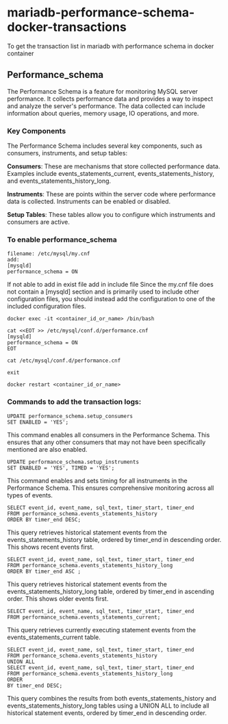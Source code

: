# mariadb-performance-schema-docker-transactions
To get the transaction list in mariadb with performance schema in docker container

## Performance_schema
The Performance Schema is a feature for monitoring MySQL server performance. It collects performance data and provides a way to inspect and analyze the server's performance. The data collected can include information about queries, memory usage, IO operations, and more.

### Key Components
The Performance Schema includes several key components, such as consumers, instruments, and setup tables:

**Consumers**: These are mechanisms that store collected performance data. Examples include events_statements_current, events_statements_history, and events_statements_history_long.

**Instruments**: These are points within the server code where performance data is collected. Instruments can be enabled or disabled.

**Setup Tables**: These tables allow you to configure which instruments and consumers are active.


### To enable performance_schema 

```
filename: /etc/mysql/my.cnf
add:
[mysqld]
performance_schema = ON
```

If not able to add in exist file add in include file
Since the my.cnf file does not contain a [mysqld] section and is primarily used to include other configuration files, you should instead add the configuration to one of the included configuration files.

```
docker exec -it <container_id_or_name> /bin/bash
```

```
cat <<EOT >> /etc/mysql/conf.d/performance.cnf
[mysqld]
performance_schema = ON
EOT
```

```
cat /etc/mysql/conf.d/performance.cnf
```

```
exit
```

```
docker restart <container_id_or_name>
```

### Commands to add the transaction logs:

```
UPDATE performance_schema.setup_consumers
SET ENABLED = 'YES';
```

This command enables all consumers in the Performance Schema. This ensures that any other consumers that may not have been specifically mentioned are also enabled.

```
UPDATE performance_schema.setup_instruments
SET ENABLED = 'YES', TIMED = 'YES';
```

This command enables and sets timing for all instruments in the Performance Schema. This ensures comprehensive monitoring across all types of events.

```
SELECT event_id, event_name, sql_text, timer_start, timer_end
FROM performance_schema.events_statements_history
ORDER BY timer_end DESC;
```

This query retrieves historical statement events from the events_statements_history table, ordered by timer_end in descending order. This shows recent events first.


```
SELECT event_id, event_name, sql_text, timer_start, timer_end
FROM performance_schema.events_statements_history_long
ORDER BY timer_end ASC ;
```

This query retrieves historical statement events from the events_statements_history_long table, ordered by timer_end in ascending order. This shows older events first.

```
SELECT event_id, event_name, sql_text, timer_start, timer_end
FROM performance_schema.events_statements_current;
```

This query retrieves currently executing statement events from the events_statements_current table.


```
SELECT event_id, event_name, sql_text, timer_start, timer_end
FROM performance_schema.events_statements_history
UNION ALL
SELECT event_id, event_name, sql_text, timer_start, timer_end
FROM performance_schema.events_statements_history_long
ORDER
BY timer_end DESC;
```

This query combines the results from both events_statements_history and events_statements_history_long tables using a UNION ALL to include all historical statement events, ordered by timer_end in descending order.
